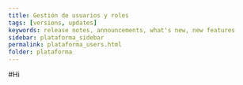 ```yaml
---
title: Gestión de usuarios y roles
tags: [versions, updates]
keywords: release notes, announcements, what's new, new features
sidebar: plataforma_sidebar
permalink: plataforma_users.html
folder: plataforma
---
```


#Hi

